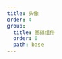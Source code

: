 ```yaml
---
title: 头像
order: 4
group:
  title: 基础组件
  order: 0
  path: base
---
```


<code src="../demo/Avatar.jsx"></code>
<API src="../src/Avatar.tsx"></API>
